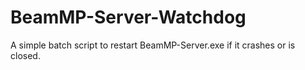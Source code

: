 # BeamMP-Server-Watchdog
A simple batch script to restart BeamMP-Server.exe if it crashes or is closed.
